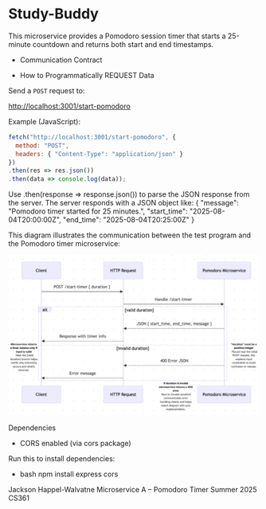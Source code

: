 # Study-Buddy

This microservice provides a Pomodoro session timer that starts a 25-minute countdown and returns both start and end timestamps.

- Communication Contract

- How to Programmatically REQUEST Data

Send a `POST` request to:

[http://localhost:3001/start-pomodoro](http://localhost:3001/start-pomodoro)

Example (JavaScript):
```js
fetch("http://localhost:3001/start-pomodoro", {
  method: "POST",
  headers: { "Content-Type": "application/json" }
})
.then(res => res.json())
.then(data => console.log(data));
```


Use .then(response => response.json()) to parse the JSON response from the server.
The server responds with a JSON object like:
{
  "message": "Pomodoro timer started for 25 minutes.",
  "start_time": "2025-08-04T20:00:00Z",
  "end_time": "2025-08-04T20:25:00Z"
}

This diagram illustrates the communication between the test program and the Pomodoro timer microservice:

![UML Sequence Diagram](./UML%20-%20Pomodoro%20Timer%20Session.png)

Dependencies

- CORS enabled (via cors package)
  
Run this to install dependencies:
- bash
  npm install express cors


Jackson Happel-Walvatne
Microservice A – Pomodoro Timer
Summer 2025 CS361


